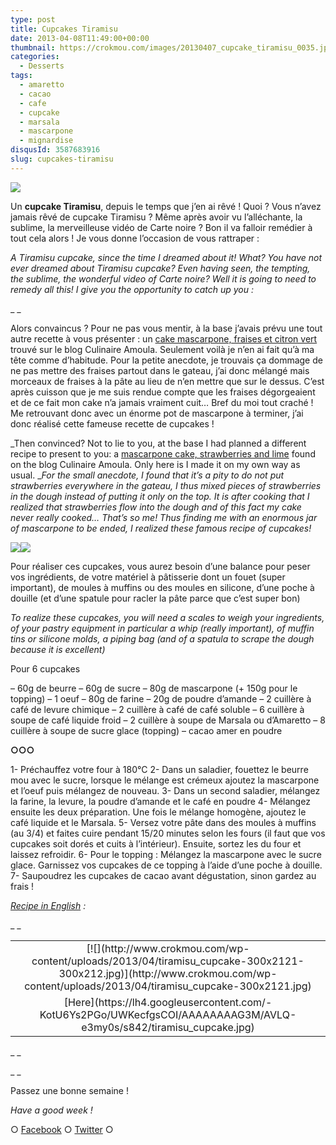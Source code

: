 ```yaml
---
type: post
title: Cupcakes Tiramisu
date: 2013-04-08T11:49:00+00:00
thumbnail: https://crokmou.com/images/20130407_cupcake_tiramisu_0035.jpg
categories:
  - Desserts
tags:
  - amaretto
  - cacao
  - cafe
  - cupcake
  - marsala
  - mascarpone
  - mignardise
disqusId: 3587683916
slug: cupcakes-tiramisu
---
```


[![](http://www.crokmou.com/wp-content/uploads/2013/04/20130407_cupcake_tiramisu_0025-200x3001-200x300.jpg)](http://www.crokmou.com/wp-content/uploads/2013/04/20130407_cupcake_tiramisu_0025-200x3001.jpg)

Un **cupcake Tiramisu**, depuis le temps que j’en ai rêvé ! Quoi ? Vous n’avez jamais rêvé de cupcake Tiramisu ? Même après avoir vu l’alléchante, la sublime, la merveilleuse vidéo de Carte noire ? Bon il va falloir remédier à tout cela alors ! Je vous donne l’occasion de vous rattraper :

_A Tiramisu cupcake, since the time I dreamed about it! What? You have not ever dreamed about Tiramisu cupcake? Even having seen, the tempting, the sublime, the wonderful video of Carte noire? Well it is going to need to remedy all this! I give you the opportunity to catch up you :_

_ _

Alors convaincus ? Pour ne pas vous mentir, à la base j’avais prévu une tout autre recette à vous présenter : un [cake mascarpone, fraises et citron vert](http://www.cuisineculinaireamal.com/article-cake-moelleux-au-mascarpone-fraise-et-citron-vert-bio-116754547-comments.html#anchorComment) trouvé sur le blog Culinaire Amoula. Seulement voilà je n’en ai fait qu’à ma tête comme d’habitude. Pour la petite anecdote, je trouvais ça dommage de ne pas mettre des fraises partout dans le gateau, j’ai donc mélangé mais morceaux de fraises à la pâte au lieu de n’en mettre que sur le dessus. C’est après cuisson que je me suis rendue compte que les fraises dégorgeaient et de ce fait mon cake n’a jamais vraiment cuit… Bref du moi tout craché ! Me retrouvant donc avec un énorme pot de mascarpone à terminer, j’ai donc réalisé cette fameuse recette de cupcakes !

_Then convinced? Not to lie to you, at the base I had planned a different recipe to present to you: a [mascarpone cake, strawberries and lime](http://www.cuisineculinaireamal.com/article-cake-moelleux-au-mascarpone-fraise-et-citron-vert-bio-116754547-comments.html#anchorComment) found on the blog Culinaire Amoula. Only here is I made it on my own way as usual. __For the small anecdote, I found that it’s a pity to do not put strawberries everywhere in the gateau, I thus mixed pieces of strawberries in the dough instead of putting it only on the top. It is after cooking that I realized that strawberries flow into the dough and of this fact my cake never really cooked… That’s so me! Thus finding me with an enormous jar of mascarpone to be ended, I realized these famous recipe of cupcakes!_

[![](http://www.crokmou.com/wp-content/uploads/2013/04/20130407_cupcake_tiramisu_00251-200x3001-200x300.jpg)](http://www.crokmou.com/wp-content/uploads/2013/04/20130407_cupcake_tiramisu_00251-200x3001.jpg)[![](http://www.crokmou.com/wp-content/uploads/2013/04/20130407_cupcake_tiramisu_0035-200x3001-200x300.jpg)](http://www.crokmou.com/wp-content/uploads/2013/04/20130407_cupcake_tiramisu_0035-200x3001.jpg)

Pour réaliser ces cupcakes, vous aurez besoin d’une balance pour peser vos ingrédients, de votre matériel à pâtisserie dont un fouet (super important), de moules à muffins ou des moules en silicone, d’une poche à douille (et d’une spatule pour racler la pâte parce que c’est super bon)

_To realize these cupcakes, you will need a scales to weigh your ingredients, of your pastry equipment in particular a whip (really important), of muffin tins or silicone molds, a piping bag (and of a spatula to scrape the dough because it is excellent)_

Pour 6 cupcakes

– 60g de beurre
– 60g de sucre
– 80g de mascarpone (+ 150g pour le topping)
– 1 oeuf
– 80g de farine
– 20g de poudre d’amande
– 2 cuillère à café de levure chimique
– 2 cuillère à café de café soluble
– 6 cuillère à soupe de café liquide froid
– 2 cuillère à soupe de Marsala ou d’Amaretto
– 8 cuillère à soupe de sucre glace (topping)
– cacao amer en poudre

**○○○**

1- Préchauffez votre four à 180°C
2- Dans un saladier, fouettez le beurre mou avec le sucre, lorsque le mélange est crémeux ajoutez la mascarpone et l’oeuf puis mélangez de nouveau.
3- Dans un second saladier, mélangez la farine, la levure, la poudre d’amande et le café en poudre
4- Mélangez ensuite les deux préparation. Une fois le mélange homogène, ajoutez le café liquide et le Marsala.
5- Versez votre pâte dans des moules à muffins (au 3/4) et faites cuire pendant 15/20 minutes selon les fours (il faut que vos cupcakes soit dorés et cuits à l’intérieur). Ensuite, sortez les du four et laissez refroidir.
6- Pour le topping : Mélangez la mascarpone avec le sucre glace. Garnissez vos cupcakes de ce topping à l’aide d’une poche à douille.
7- Saupoudrez les cupcakes de cacao avant dégustation, sinon gardez au frais !

_[Recipe in English](https://lh4.googleusercontent.com/-KotU6Ys2PGo/UWKecfgsCOI/AAAAAAAAG3M/AVLQ-e3my0s/s842/tiramisu_cupcake.jpg) :_

_ _

<table style="margin-left: auto; margin-right: auto; text-align: center;" cellspacing="0" cellpadding="0" align="center">

<tbody>

<tr>

<td style="text-align: center;">[![](http://www.crokmou.com/wp-content/uploads/2013/04/tiramisu_cupcake-300x2121-300x212.jpg)](http://www.crokmou.com/wp-content/uploads/2013/04/tiramisu_cupcake-300x2121.jpg)</td>

</tr>

<tr>

<td style="text-align: center;">[Here](https://lh4.googleusercontent.com/-KotU6Ys2PGo/UWKecfgsCOI/AAAAAAAAG3M/AVLQ-e3my0s/s842/tiramisu_cupcake.jpg)</td>

</tr>

</tbody>

</table>

_ _

_ _

Passez une bonne semaine !

_Have a good week !_

○ [Facebook](https://www.facebook.com/crokmou.blog) ○ [Twitter](https://twitter.com/Crokmou) ○